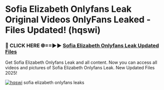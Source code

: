 # Sofia Elizabeth Onlyfans Leak Original Videos 0nlyFans Leaked - Files Updated! (hqswi)

<h3>🔴 CLICK HERE 🌐==►► <a href="https://tinyurl.com/3hn5wdd3" rel="nofollow">Sofia Elizabeth Onlyfans Leak Updated Files</a></h3>

Get Sofia Elizabeth Onlyfans Leak and all content. Now you can access all videos and pictures of Sofia Elizabeth Onlyfans Leak. New Updated Files 2025!

[![hqswi](https://i.imgur.com/4HnBqBT.gif)](https://tinyurl.com/3hn5wdd3)
sofia elizabeth onlyfans leaks